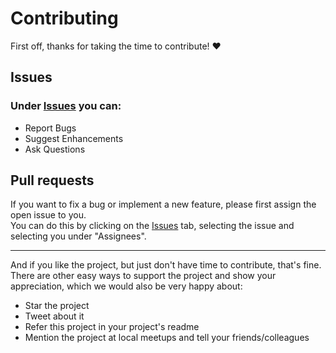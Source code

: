 # Contributing

First off, thanks for taking the time to contribute! ❤️


## Issues
### Under [Issues](https://github.com/marvint24/wsl-backup-tool/issues) you can:
* Report Bugs  
* Suggest Enhancements  
* Ask Questions  

## Pull requests

If you want to fix a bug or implement a new feature,  please first assign the open issue to you.  
You can do this by clicking on the [Issues](https://github.com/marvint24/wsl-backup-tool/issues) tab, selecting the issue and selecting you under  "Assignees".  


<hr/>

And if you like the project, but just don't have time to contribute, that's fine. There are other easy ways to support the project and show your appreciation, which we would also be very happy about:
 - Star the project
 - Tweet about it
 - Refer this project in your project's readme
 - Mention the project at local meetups and tell your friends/colleagues

